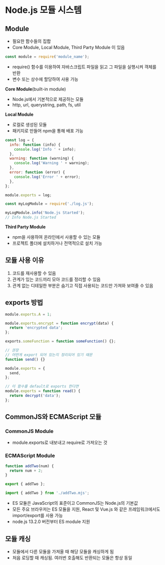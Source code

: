 # Node.js 모듈 시스템

## Module

- 필요한 함수들의 집합
- Core Module, Local Module, Third Party Module 이 있음

```js
const module = require('module_name');
```

- require() 함수를 이용하여 자바스크립트 파일을 읽고 그 파일을 실행시켜 객체를 반환
- 변수 또는 상수에 할당하여 사용 가능

**Core Module**(built-in module)

- Node.js에서 기본적으로 제공하는 모듈
- http, url, querystring, path, fs, util

**Local Module**

- 로컬로 생성된 모듈
- 패키지로 만들어 npm을 통해 배포 가능

```js
const log = {
  info: function (info) {
    console.log('Info ' + info);
  },
  warning: function (warning) {
    console.log('Warning ' + warning);
  },
  error: function (error) {
    console.log('Error ' + error);
  },
};

module.exports = log;
```

```js
const myLogModule = require('./log.js');

myLogModule.info('Node.js Started');
// Info Node.js Started
```

**Third Party Module**

- npm을 사용하여 온라인에서 사용할 수 있는 모듈
- 프로젝트 폴더에 설치하거나 전역적으로 설치 가능

## 모듈 사용 이유

1. 코드를 재사용할 수 있음
2. 관계가 있는 코드끼리 모아 코드를 정리할 수 있음
3. 관계 없는 디테일한 부분은 숨기고 직접 사용되는 코드만 가져와 보여줄 수 있음

## exports 방법

```js
module.exports.A = 1;

module.exports.encrypt = function encrypt(data) {
  return 'encrypted data';
};

exports.someFunction = function someFunction() {};

// 권장
// 어떤게 export 되어 있는지 정리되어 있기 때문
function send() {}

module.exports = {
  send,
};

// 이 함수를 default로 exports 한다면
module.exports = function read() {
  return decrypt('data');
};
```

## CommonJS와 ECMAScript 모듈

### CommonJS Module

- module.exports로 내보내고 require로 가져오는 것

### ECMAScript Module

```js
function addTwo(num) {
  return num + 2;
}

export { addTwo };
```

```js
import { addTwo } from './addTwo.mjs';
```

- ES 모듈은 JavaScript의 표준이고 CommonJS는 Node.js의 기본값
- 모든 주요 브라우저는 ES 모듈을 지원, React 및 Vue.js 와 같은 프레임워크에서도 import/export를 사용 가능
- node.js 13.2.0 버전부터 ES module 지원

## 모듈 캐싱

- 모듈에서 다른 모듈을 가져올 때 해당 모듈을 캐싱하게 됨
- 처음 로딩할 때 캐싱됨. 여러번 호출해도 반환되는 모듈은 항상 동일
